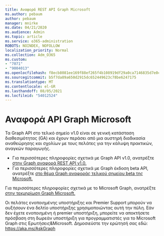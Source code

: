 ```yaml
---
title: Αναφορά REST API Graph Microsoft
ms.author: pebaum
author: pebaum
manager: mnirke
ms.date: 04/21/2020
ms.audience: Admin
ms.topic: article
ms.service: o365-administration
ROBOTS: NOINDEX, NOFOLLOW
localization_priority: Normal
ms.collection: Adm_O365
ms.custom:
- "7071"
- "9004013"
ms.openlocfilehash: f8ecb8081ee169f88ef265f4b108919df29a0ca7146835d7e0c4e85793082136
ms.sourcegitcommit: b5f7da89a650d2915dc652449623c78be6247175
ms.translationtype: MT
ms.contentlocale: el-GR
ms.lasthandoff: 08/05/2021
ms.locfileid: "54012524"
---
```

# <a name="microsoft-graph-rest-api-reference"></a>Αναφορά API Graph Microsoft

Τα Graph API στο τελικό σημείο v1.0 είναι σε γενική κατάσταση διαθεσιμότητας (GA) και έχουν περάσει από μια αυστηρή διαδικασία αναθεώρησης και σχολίων με τους πελάτες για την κάλυψη πρακτικών, αναγκών παραγωγής.

- Για περισσότερες πληροφορίες σχετικά με Graph API v1.0, ανατρέξτε [στην Graph αναφορά REST API v1.0.](https://docs.microsoft.com/graph/api/overview?toc=.%2Fref%2Ftoc.json&view=graph-rest-1.0&preserve-view=true) 
- Για περισσότερες πληροφορίες σχετικά με Graph έκδοση beta API, ανατρέξτε [στο θέμα Graph αναφοράς τελικού σημείου beta της Microsoft.](https://docs.microsoft.com/graph/api/overview?toc=.%2Fref%2Ftoc.json&view=graph-rest-beta&preserve-view=true)

Για περισσότερες πληροφορίες σχετικά με το Microsoft Graph, ανατρέξτε [στην τεκμηρίωση Graph Microsoft.](https://docs.microsoft.com/graph/)

Οι πελάτες ενοποιημένης υποστήριξης και Premier Support μπορούν να αυξήσουν ένα δελτίο υποστήριξης χρησιμοποιώντας αυτή την πύλη. Εάν δεν έχετε ενοποιημένη ή premier υποστήριξη, μπορείτε να αποκτήσετε πρόσβαση στη δωρεάν υποστήριξη για προγραμματιστές για το Microsoft Graph στις Ερωτήσεις&Microsoft. Δημοσιεύστε την ερώτησή σας εδώ: https://aka.ms/AskGraph
